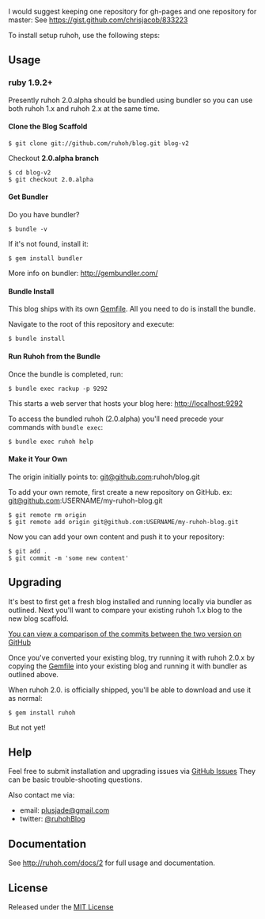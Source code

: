 
I would suggest keeping one repository for gh-pages and one repository for master:
See https://gist.github.com/chrisjacob/833223

To install setup ruhoh, use the following steps:

## Usage

### ruby 1.9.2+

Presently ruhoh 2.0.alpha should be bundled using bundler so you can use both ruhoh 1.x and ruhoh 2.x at the same time.

#### Clone the Blog Scaffold

    $ git clone git://github.com/ruhoh/blog.git blog-v2

Checkout **2.0.alpha branch**

    $ cd blog-v2
    $ git checkout 2.0.alpha

#### Get Bundler

Do you have bundler?

    $ bundle -v
    
If it's not found, install it:

    $ gem install bundler
    
More info on bundler: http://gembundler.com/

#### Bundle Install

This blog ships with its own [Gemfile][]. All you need to do is install the bundle.

Navigate to the root of this repository and execute:

    $ bundle install

#### Run Ruhoh from the Bundle

Once the bundle is completed, run:

    $ bundle exec rackup -p 9292

This starts a web server that hosts your blog here: [http://localhost:9292](http://localhost:9292)

To access the bundled ruhoh (2.0.alpha) you'll need precede your commands with `bundle exec`:

    $ bundle exec ruhoh help

#### Make it Your Own

The origin initially points to: git@github.com:ruhoh/blog.git

To add your own remote, first create a new repository on GitHub. ex: git@github.com:USERNAME/my-ruhoh-blog.git

    $ git remote rm origin
    $ git remote add origin git@github.com:USERNAME/my-ruhoh-blog.git

Now you can add your own content and push it to your repository:

    $ git add .
    $ git commit -m 'some new content'

## Upgrading

It's best to first get a fresh blog installed and running locally via bundler as outlined.
Next you'll want to compare your existing ruhoh 1.x blog to the new blog scaffold.

[You can view a comparison of the commits between the two version on GitHub][Compare]

Once you've converted your existing blog, try running it with ruhoh 2.0.x by copying the [Gemfile][] into your existing blog and running it with bundler as outlined above.

When ruhoh 2.0. is officially shipped, you'll be able to download and use it as normal:

    $ gem install ruhoh

But not yet!

## Help

Feel free to submit installation and upgrading issues via [GitHub Issues](https://github.com/ruhoh/blog/issues)
They can be basic trouble-shooting questions.

Also contact me via:

- email: plusjade@gmail.com
- twitter: [@ruhohBlog](http://twitter.com/ruhohBlog)

## Documentation

See <http://ruhoh.com/docs/2> for full usage and documentation.

## License

Released under the [MIT License](http://www.opensource.org/licenses/MIT)


[Compare]: https://github.com/ruhoh/blog/compare/2.0.alpha
[Gemfile]: https://github.com/ruhoh/blog/blob/2.0.alpha/Gemfile
